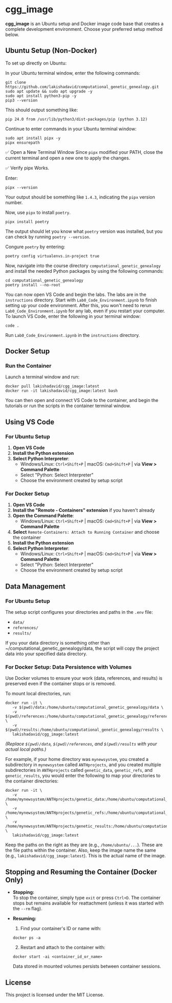 # cgg_image

**cgg_image** is an Ubuntu setup and Docker image code base that creates a complete development environment. Choose your preferred setup method below.

## Ubuntu Setup (Non-Docker)

To set up directly on Ubuntu:

In your Ubuntu terminal window, enter the following commands:
```
git clone https://github.com/lakishadavid/computational_genetic_genealogy.git
sudo apt update && sudo apt upgrade -y
sudo apt install python3-pip -y
pip3 --version
```
This should output something like:
```
pip 24.0 from /usr/lib/python3/dist-packages/pip (python 3.12)
```
Continue to enter commands in your Ubuntu terminal window:
```
sudo apt install pipx -y
pipx ensurepath
```
✅ Open a New Terminal Window
Since `pipx` modified your PATH, close the current terminal and open a new one to apply the changes.

✅ Verify pipx Works.

Enter:
```
pipx --version
```
Your output should be something like `1.4.3`, indicating the `pipx` version number.

Now, use `pipx` to install `poetry`.
```
pipx install poetry
```
The output should let you know what `poetry` version was installed, but you can check by running `poetry --version`.

Congure `poetry` by entering:
```
poetry config virtualenvs.in-project true
```

Now, navigate into the course directory `computational_genetic_genealogy` and install the needed Python packages by using the following commands:
```
cd computational_genetic_genealogy
poetry install --no-root
```
You can now open VS Code and begin the labs. The labs are in the `instructions` directory. Start with `Lab0_Code_Environment.ipynb` to finish setting up your code environment. After this, you won't need to rerun `Lab0_Code_Environment.ipynb` for any lab, even if you restart your computer. To launch VS Code, enter the following in your terminal window:
```
code .
```

Run `Lab0_Code_Environment.ipynb` in the `instructions` directory.

## Docker Setup 

### Run the Container

Launch a terminal window and run:
```
docker pull lakishadavid/cgg_image:latest
docker run -it lakishadavid/cgg_image:latest bash
```
You can then open and connect VS Code to the container, and begin the tutorials or run the scripts in the container terminal window.

## Using VS Code

### For Ubuntu Setup
1. **Open VS Code**
2. **Install the Python extension** 
3. **Select Python Interpreter**:
   - Windows/Linux: `Ctrl+Shift+P` | macOS: `Cmd+Shift+P` | via **View > Command Palette**
   - Select "Python: Select Interpreter"
   - Choose the environment created by setup script

### For Docker Setup
1. **Open VS Code**
2. **Install the "Remote - Containers" extension** if you haven't already
3. **Open the Command Palette**:
   - Windows/Linux: `Ctrl+Shift+P` | macOS: `Cmd+Shift+P` | via **View > Command Palette**
4. **Select** `Remote-Containers: Attach to Running Container` and choose the container
5. **Install the Python extension** 
6. **Select Python Interpreter**:
   - Windows/Linux: `Ctrl+Shift+P` | macOS: `Cmd+Shift+P` | via **View > Command Palette**
   - Select "Python: Select Interpreter"
   - Choose the environment created by setup script

## Data Management

### For Ubuntu Setup
The setup script configures your directories and paths in the `.env` file:
- `data/`
- `references/`
- `results/`

If you your data directory is something other than ~/computational_genetic_genealogy/data, the script will copy
the project data into your specified data directory.

### For Docker Setup: Data Persistence with Volumes

Use Docker volumes to ensure your work (data, references, and results) is preserved even if the container stops or is removed.

To mount local directories, run:
```
docker run -it \
   -v $(pwd)/data:/home/ubuntu/computational_genetic_genealogy/data \
   -v $(pwd)/references:/home/ubuntu/computational_genetic_genealogy/references \
   -v $(pwd)/results:/home/ubuntu/computational_genetic_genealogy/results \
   lakishadavid/cgg_image:latest
```
*(Replace `$(pwd)/data`, `$(pwd)/references`, and `$(pwd)/results` with your actual local paths.)*

For example, if your home directory was `mynewsystem`, you created a subdirectory in `mynewsystem` called `ANTHprojects`,
and you created multiple subdirectories in `ANTHprojects` called `genetic_data`, `genetic_refs`, and `genetic_results`, 
you would enter the following to map your directories to the container directories:

```
docker run -it \
   -v /home/mynewsystem/ANTHprojects/genetic_data:/home/ubuntu/computational_genetic_genealogy/data \
   -v /home/mynewsystem/ANTHprojects/genetic_refs:/home/ubuntu/computational_genetic_genealogy/references \
   -v /home/mynewsystem/ANTHprojects/genetic_results:/home/ubuntu/computational_genetic_genealogy/results \
   lakishadavid/cgg_image:latest
```

Keep the paths on the right as they are (e.g., `/home/ubuntu/...`). These are the file paths within the container.
Also, keep the image name the same (e.g., `lakishadavid/cgg_image:latest`). This is the actual name of the image.

## Stopping and Resuming the Container (Docker Only)

- **Stopping:**  
  To stop the container, simply type `exit` or press `Ctrl+D`. The container stops but remains available for reattachment (unless it was started with the `--rm` flag).

- **Resuming:**  
  1. Find your container's ID or name with:
  ```
  docker ps -a
  ```
  2. Restart and attach to the container with:
  ```
  docker start -ai <container_id_or_name>
  ```
  Data stored in mounted volumes persists between container sessions.

## License

This project is licensed under the MIT License.
